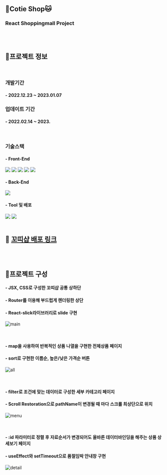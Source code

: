 <br/>

## 🐶Cotie Shop🐱
### React Shoppingmall Project

<br/>
<br/>

## 🚧프로젝트 정보

<br/>

### 개발기간
#### - 2022.12.23 ~ 2023.01.07
### 업데이트 기간
#### - 2022.02.14 ~ 2023.

<br/>

### 기술스택
#### - Front-End
<div>
    <sapn><img src="https://img.shields.io/badge/HTML5-E34F26?style=for-the-badge&logo=HTML5&logoColor=white"></sapn>
    <sapn><img src="https://img.shields.io/badge/CSS3-1572B6?style=for-the-badge&logo=CSS3&logoColor=white"></sapn>
    <sapn><img src="https://img.shields.io/badge/JavaScript-F7DF1E?style=for-the-badge&logo=JavaScript&logoColor=white"></sapn>
    <sapn><img src="https://img.shields.io/badge/jQuery-0769AD?style=for-the-badge&logo=jQuery&logoColor=white"></sapn>
    <sapn><img src="https://img.shields.io/badge/React-61DAFB?style=for-the-badge&logo=React&logoColor=black"></sapn>
</div>

#### - Back-End
<div>
    <sapn><img src="https://img.shields.io/badge/Firebase-FFCA28?style=for-the-badge&logo=Firebase&logoColor=white"></sapn>
</div>

#### - Tool 및 배포
<div>
    <sapn><img src="https://img.shields.io/badge/Visual Studio-5C2D91?style=for-the-badge&logo=Visual Studio&logoColor=white"></sapn>
    <sapn><img src="https://img.shields.io/badge/Vercel-00000?style=for-the-badge&logo=Vercel&logoColor=white"></sapn>
</div>

<br/>

## 📢 [꼬띠샵 배포 링크](https://shop-haeunss.vercel.app/)

<br/>
<br/>

## 🚧프로젝트 구성
#### - JSX, CSS로 구성한 꼬띠샵 공통 상하단
#### - Router를 이용해 부드럽게 렌더링한 상단
#### - React-slick라이브러리로 slide 구현
![main](https://user-images.githubusercontent.com/117965325/214508843-69ce6f8e-caf2-44e5-a2ad-a200b4dd6850.PNG)

<br/>

#### - map을 사용하여 반복적인 상품 나열을 구현한 전체상품 페이지
#### - sort로 구현한 이름순, 높은/낮은 가격순 버튼
![all](https://user-images.githubusercontent.com/117965325/214508854-20cf2d8e-2af3-4020-b573-d800aba8b381.PNG)

<br/>

#### - filter로 조건에 맞는 데이터로 구성한 세부 카테고리 페이지
#### - Scroll Restoration으로 pathName이 변경될 때 마다 스크롤 최상단으로 위치
![menu](https://user-images.githubusercontent.com/117965325/214508856-6b94956d-38a5-4a73-90f6-18f546807d05.PNG)

<br/>

#### - :id 파라미터로 정렬 후 자료순서가 변경되어도 올바른 데이터바인딩을 해주는 상품 상세보기 페이지
#### - useEffect와 setTimeout으로 품절임박 안내창 구현
![detail](https://user-images.githubusercontent.com/117965325/214508869-f3387f1d-9f71-4be4-a1fb-c276c55f1d95.PNG)

<br/>
<br/>
